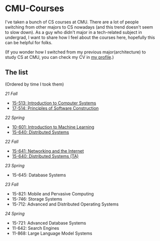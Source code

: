 # CMU-Courses

I've taken a bunch of CS courses at CMU. There are a lot of people switching from other majors to CS nowadays (and this trend doesn't seem to slow down). As a guy who didn't major in a tech-related subject in undergrad, I want to share how I feel about the courses here, hopefully this can be helpful for folks.

(If you wonder how I switched from my previous major(architecture) to study CS at CMU, you can check my CV in [my profile](https://github.com/ScottLinnn).)

## The list
(Ordered by time I took them)  

_21 Fall_
- [15-513: Introduction to Computer Systems](15-513.md)
- [17-514: Principles of Software Construction](17-514.md)

_22 Spring_
- [10-601: Introduction to Machine Learning](10-601.md)
- [15-640: Distributed Systems](15-640(Spring).md)

_22 Fall_
- [15-641: Networking and the Internet](15-641.md)
- [15-640: Distributed Systems (TA)](15-640(Fall).md)

_23 Spring_
- 15-645: Database Systems

_23 Fall_
- 15-821: Mobile and Pervasive Computing
- 15-746: Storage Systems
- 15-712: Advanced and Distributed Operating Systems

_24 Spring_
- 15-721: Advanced Database Systems
- 11-642: Search Engines
- 11-868: Large Language Model Systems
